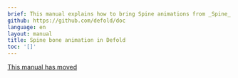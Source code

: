 ```yaml
---
brief: This manual explains how to bring Spine animations from _Spine_ into Defold.
github: https://github.com/defold/doc
language: en
layout: manual
title: Spine bone animation in Defold
toc: '[]'
---
```


[This manual has moved](/extension-spine)